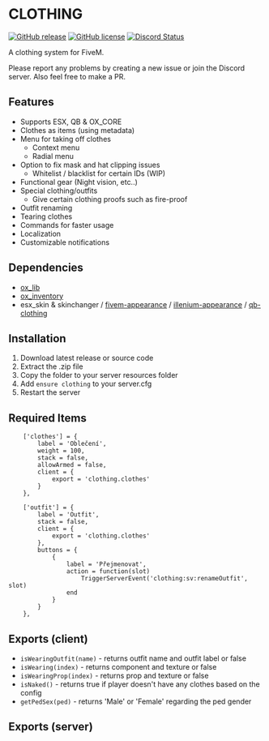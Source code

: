# CLOTHING
[![GitHub release](https://img.shields.io/github/v/release/LikeManTV/clothing.svg)](https://github.com/LikeManTV/clothing/releases/latest)
[![GitHub license](https://img.shields.io/github/license/LikeManTV/clothing.svg)](LICENSE)
<a href="https://discordapp.com/invite/55aQNKzQVW" title="Chat on Discord"><img alt="Discord Status" src="https://discordapp.com/api/guilds/912329245789933569/widget.png"></a>

A clothing system for FiveM.

Please report any problems by creating a new issue or join the Discord server.
Also feel free to make a PR.

## Features
- Supports ESX, QB & OX_CORE
- Clothes as items (using metadata)
- Menu for taking off clothes
  - Context menu
  - Radial menu
- Option to fix mask and hat clipping issues
  - Whitelist / blacklist for certain IDs (WIP)
- Functional gear (Night vision, etc..)
- Special clothing/outfits
  - Give certain clothing proofs such as fire-proof
- Outfit renaming
- Tearing clothes
- Commands for faster usage
- Localization
- Customizable notifications
 
## Dependencies
- [ox_lib](https://github.com/overextended/ox_lib)
- [ox_inventory](https://github.com/overextended/ox_inventory)
- esx_skin & skinchanger / [fivem-appearance](https://github.com/pedr0fontoura/fivem-appearance) / [illenium-appearance](https://github.com/iLLeniumStudios/illenium-appearance) / [qb-clothing](https://github.com/qbcore-framework/qb-clothing)

## Installation
1. Download latest release or source code
2. Extract the .zip file
3. Copy the folder to your server resources folder
4. Add `ensure clothing` to your server.cfg
5. Restart the server

## Required Items
```
	['clothes'] = {
		label = 'Oblečení',
		weight = 100,
		stack = false,
		allowArmed = false,
		client = {
			export = 'clothing.clothes'
		}
	},

	['outfit'] = {
		label = 'Outfit',
		stack = false,
		client = {
			export = 'clothing.clothes'
		},
		buttons = {
			{
				label = 'Přejmenovat',
				action = function(slot)
					TriggerServerEvent('clothing:sv:renameOutfit', slot)
				end
			}
        }
	},
```

## Exports (client)
- `isWearingOutfit(name)` - returns outfit name and outfit label or false
- `isWearing(index)` - returns component and texture or false
- `isWearingProp(index)` - returns prop and texture or false
- `isNaked()` - returns true if player doesn't have any clothes based on the config
- `getPedSex(ped)` - returns 'Male' or 'Female' regarding the ped gender

## Exports (server)
